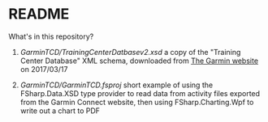 # README

What's in this repository?

1. *GarminTCD/TrainingCenterDatbasev2.xsd* a copy of the "Training Center Database" XML schema, downloaded from [The Garmin website](http://www8.garmin.com/xmlschemas/TrainingCenterDatabasev2.xsd) on 2017/03/17

1. *GarminTCD/GarminTCD.fsproj* short example of using the FSharp.Data.XSD type provider to read data from activity files exported from the Garmin Connect website, then using FSharp.Charting.Wpf to write out a chart to PDF

